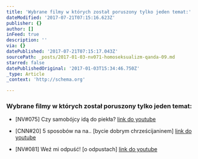 ```yaml
---
title: 'Wybrane filmy w których został poruszony tylko jeden temat:'
dateModified: '2017-07-21T07:15:16.623Z'
publisher: {}
author: []
inFeed: true
description: ''
via: {}
datePublished: '2017-07-21T07:15:17.043Z'
sourcePath: _posts/2017-01-03-nv071-homoseksualizm-qanda-09.md
starred: false
datePublishedOriginal: '2017-01-03T15:34:46.750Z'
_type: Article
_context: 'http://schema.org'

---
```

### Wybrane filmy w których został poruszony tylko jeden temat:

* \[NV\#075\] Czy samobójcy idą do piekła?
[link do youtube][0]

* \[CNN\#20\] 5 sposobów na na.. \[bycie dobrym chrześcijaninem\]
[link do youtube][1]

* \[NV\#081\] Weź mi odpuść! \[o odpustach\]
[link do youtube][2]

[0]: https://www.youtube.com/watch?v=aJWjigiSNbk
[1]: https://www.youtube.com/watch?v=YWSPXjhGImE
[2]: https://www.youtube.com/watch?v=SHmY2OE934Y